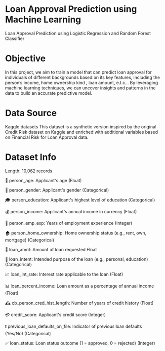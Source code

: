 # Loan Approval Prediction using Machine Learning
Loan Approval Prediction using Logistic Regression and Random Forest Classifier

# Objective
In this project, we aim to train a model that can predict loan approval for individuals of different backgrounds based on its key features, including the person’s income, home ownership kind , loan amount, e.t.c… By leveraging machine learning techniques, we can uncover insights and patterns in the data to build an accurate predictive model.

# Data Source
Kaggle datasets
This dataset is a synthetic version inspired by the original Credit Risk dataset on Kaggle and enriched with additional variables based on Financial Risk for Loan Approval data.

# Dataset Info
Length: 10,062 records

👤 person_age:	Applicant's age	(Float)

🚻 person_gender:	Applicant's gender	(Categorical)

🎓 person_education:	Applicant's highest level of education	(Categorical)

💰 person_income:	Applicant's annual income in currency	(Float)

📅 person_emp_exp:	Years of employment experience	(Integer)

🏠 person_home_ownership:	Home ownership status (e.g., rent, own, mortgage)	(Categorical)

🏦 loan_amnt:	Amount of loan requested	Float

🎯 loan_intent:	Intended purpose of the loan (e.g., personal, education)	(Categorical)

📈 loan_int_rate:	Interest rate applicable to the loan	(Float)

📊 loan_percent_income:	Loan amount as a percentage of annual income	(Float)

🕰️ cb_person_cred_hist_length:	Number of years of credit history	(Float)

💳 credit_score:	Applicant's credit score	(Integer)

❗ previous_loan_defaults_on_file:	Indicator of previous loan defaults (Yes/No)	(Categorical)

✅ loan_status:	Loan status outcome (1 = approved, 0 = rejected)	(Integer)
